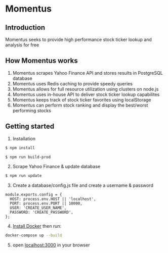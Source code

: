 # Momentus

## Introduction
Momentus seeks to provide high performance stock ticker lookup and analysis for free

## How Momentus works
1. Momentus scrapes Yahoo Finance API and stores results in PostgreSQL database
2. Momentus uses Redis caching to provide speedy queries
3. Momentus allows for full resource utilization using clusters on node.js
4. Momentus uses in-house API to deliver stock ticker lookup capabilites
5. Momentus keeps track of stock ticker favorites using localStorage
6. Momentus can perform stock ranking and display the best/worst performing stocks

## Getting started
1. Installation
```sh
$ npm install
```
```sh
$ npm run build-prod
```
2. Scrape Yahoo Finance & update database
```sh
$ npm run update
```

3. Create a database/config.js file and create a username & password
```node
module.exports.config = {
  HOST: process.env.HOST || 'localhost',
  PORT: process.env.PORT || 10000,
  USER: 'CREATE_USER_NAME',
  PASSWORD: 'CREATE_PASSWORD',
};
```

4. [Install Docker](https://docs.docker.com/get-docker/) then run:
```sh
docker-compose up --build
```

5. open [localhost:3000](http://localhost:3000) in your browser
